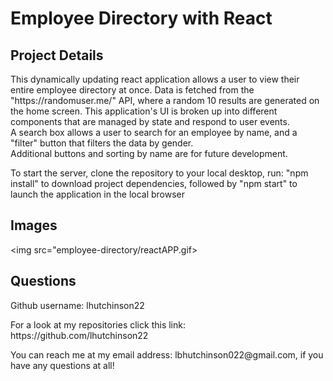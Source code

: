 <h1>Employee Directory with React</h1>

<h2>Project Details</h2>
<p>This dynamically updating react application allows a user to view their entire employee directory at once. Data is fetched from the "https://randomuser.me/" API, where a random 10 results are generated on the home screen. This application's UI is broken up into different components that are managed by state and respond to user events.<br> A search box allows a user to search for an employee by name, and a "filter" button that filters the data by gender. <br> Additional buttons and sorting by name are for future development.</p>

<p>To start the server, clone the repository to your local desktop, run: "npm install" to download project dependencies, followed by "npm start" to launch the application in the local browser</p>

<h2>Images</h2>

<img src="employee-directory/reactAPP.gif>

<h2>Questions</h2>
<p>Github username: lhutchinson22</p>
<p>For a look at my repositories click this link: https://github.com/lhutchinson22</p>
<p>You can reach me at my email address: lbhutchinson022@gmail.com, if you have any questions at all!</p>
